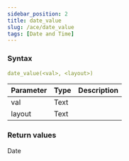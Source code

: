 ```yaml
---
sidebar_position: 2   
title: date_value
slug: /ace/date_value
tags: [Date and Time]
---
```


### Syntax

 ```yaml
date_value(<val>, <layout>)
```
    
| Parameter   | Type | Description |
| ----------- | ---- | ----------- |     
| val | Text |  |
| layout | Text |  |

### Return values
Date

